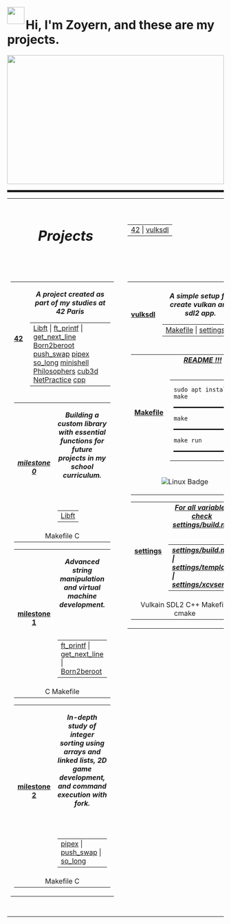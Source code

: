 <!-- ############################################################# -->
<!--                                HEADER                         -->
<!-- ------------------------------------------------------------- -->

<!-- | Gif and welcome -->
<p align="center">
	<img src="https://raw.githubusercontent.com/innng/innng/master/assets/kyubey.gif" height="40" align="left">
	<h1 align="left">Hi, I'm Zoyern, and these are my projects.</h1>
</p>

<!-- | Cool image -->
<p align="center" style="padding: 0; margin: 0;"><img src="https://i.pinimg.com/originals/00/f1/92/00f192e41351c603ddc715188a487cf5.gif" width="100%" height="300"></p>

<!-- | Cool stroke -->
<hr style="height: 5px; border-width: 0; background-color: dark;">

<!-- ############################################################# -->
<!--                                 MAIN                          -->
<!-- ------------------------------------------------------------- -->

<!-- | Présent all project présentation -->
<p align="center" style="padding: 0; margin: 0;">
	<table align="center" width="100%" align="center" style="padding: 0; margin: 0;">
		<tr align="center"  valign="center" height="150" width="100%">
			<!-- | name of main -->
			<th colspan="2" height="150">
				<h1><b><i>Projects<i/><b/></h1>
			</th>
			<td>
				<table align="center" valign="center" width="100%">
					<!-- | first présentation / bio -->
					<tr width="100%"></tr>
					<!-- | path to projects -->
					<td width="100%">
						<a width="100%" href="#">42</a>
						<span>|</span>
						<a width="100%" href="#">vulksdl</a> 
					</td>
				</table>
			</td>
		</tr>
		<!-- | Left collumn ------------------------------------------------------------------------------------->
		<td valign="top" align="center" width="50%">
			<!-- | Cool stroke -->
			<p align="center"><img src="https://i.imgur.com/dBaSKWF.gif" width="100%" height="10"></p>
			<table align="center" width="50%">
				<tr align="center" height="150" width="100%">
					<!-- | Project name -->
					<th colspan="1" height="150"><a href="#">42</a></th>
					<td width="100%">
						<table align="center" valign="center" width="100%">
							<!-- | Project description -->
							<tr width="100%" align="center" valign="center">
								<p><b><i>A project created as part of my studies at 42 Paris<b/><i/></p>
							</tr>
							<!-- | files -->
					   		<td width="100%">
								<a href="#">Libft</a> <span>|</span>
								<a href="#">ft_printf</a> <span>|</span>
								<a href="#">get_next_line</a>
								<a href="#">Born2beroot</a>
								<a href="#">push_swap</a>
								<a href="#">pipex</a>
								<a href="#">so_long</a>
								<a href="#">minishell</a>
								<a href="#">Philosophers</a>
								<a href="#">cub3d</a>
								<a href="#">NetPractice</a>
								<a href="#">cpp</a>
					  		</td>
			 			</table>
		  			</td>
				</tr>
				<tr>
	  				<td colspan="2" align="center" valign="top" width="100%">
						<table align="center" width="100%">
							<tr align="center" valign="center" height="150" width="100%">
								<!-- | Folder name -->
		  						<th height="150"><a href="#"><b/><i/>milestone 0<b/><i/></a></th>
								<td width="100%">
			 						<table align="center" valign="center" width="100%">
										<!-- | Folder file name or description -->
					  					<tr width="100%">
											<p><b><i>Building a custom library with essential functions for future projects in my school curriculum.<b/><i/></p>
					  					</tr>
					  					<br/><br>
										<!-- | Folder dir name -->
					  					<td width="100%">
											<a href="#">Libft</a>
										</td>
									</table>
								</td>
							</tr>
							<!-- | More -->
		  					<td colspan="2" align="center" valign="top" >Makefile C</td>
						</table>
						<table align="center" width="100%">
							<tr align="center" valign="center" height="150" width="100%">
								<!-- | Folder name -->
								<th height="150"><a href="#">milestone 1</a></th>
								<td width="100%">
									<table align="center" valign="center" width="100%">
										<!-- | Folder file name or description -->
										<tr width="100%">
											<p><b><i>Advanced string manipulation and virtual machine development.<b/><i/></p>
										</tr>
										<br/><br>
										<!-- | Folder dir name -->
										<td width="100%">
											<a href="#">ft_printf</a> <span>|</span>
											<a href="#">get_next_line</a> <span>|</span>
											<a href="#">Born2beroot</a>
										</td>
									</table>
								</td>
							</tr>
							<!-- | More -->
		  					<td colspan="2" align="center" valign="center" >C Makefile</td>
						</table>
						<table align="center" width="100%">
							<tr align="center" valign="center" height="150" width="100%">
								<!-- | Folder name -->
								<th height="150"><a href="#">milestone 2</a></th>
								<td width="100%">
									<table align="center" valign="center" width="100%">
										<!-- | Folder file name or description -->
										<tr width="100%">
											<p><b><i>In-depth study of integer sorting using arrays and linked lists, 2D game development, and command execution with fork.<b/><i/></p>
										</tr>
										<br/><br>
										<!-- | Folder dir name -->
										<td width="100%">
											<a href="#">pipex</a> <span>|</span>
											<a href="#">push_swap</a> <span>|</span>
											<a href="#">so_long</a>
										</td>
									</table>
								</td>
							</tr>
							<!-- | More -->
							<td colspan="2" align="center" valign="center" >Makefile C</td>
						</table>
					</td>
				</tr>
			</table>
			<!-- | Cool stroke -->
			<p align="center"><img src="https://i.imgur.com/dBaSKWF.gif" width="100%" height="10"></p>
		<td/>
		<!-- | Right collumn ------------------------------------------------------------------------------------->
		<td valign="top" align="center" width="50%">
			<!-- | Cool stroke -->
			<p align="center"><img src="https://i.imgur.com/dBaSKWF.gif" width="100%" height="10"></p>
			<table align="center" width="50%">
				<tr align="center"  valign="center" height="150" width="100%">
					<!-- | Project name -->
					<th colspan="1" height="150"><a href="#">vulksdl</a></th>
					<td width="100%">
						<table align="center" valign="center" width="100%">
							<!-- | Project description -->
							<tr width="100%" align="center" valign="center">
								<p><b><i>A simple setup for create vulkan and sdl2 app.<b/><i/></p>
							</tr>
							<!-- | files -->
							<td width="100%">
								<a href="#">Makefile</a> <span>|</span>
								<a href="#">settings</a>
							</td>
						</table>
					</td>
				</tr>
				<tr>
					<td colspan="2" align="center" valign="center" width="100%">
						<table align="center" width="100%">
							<tr align="center" valign="center" height="150" width="100%">
								<!-- | Folder name -->
								<th height="150"><a href="#">Makefile</a></th>
								<td width="100%">
									<table align="center" valign="center" width="100%">
										<!-- | Folder file name or description -->
										<tr width="100%">
											<a href="#"><b><i>README !!!<b/><i/></a>
										</tr>
										<br/><br>
										<!-- | Folder dir name -->
										<td width="100%">
											<div style="overflow-x: auto; white-space: nowrap;">
											<pre><code>sudo apt install make</code></pre>
											<hr style="height: 3px; border-width: 0; background-color: dark;">
											<pre><code>make</code></pre> 
											<hr style="height: 3px; border-width: 0; background-color: dark;">
											<pre><code>make run</code></pre>
											<hr style="height: 3px; border-width: 0; background-color: dark;">
											</div>
										</td>
									</table>
								</td>
							</tr>
							<!-- | More -->
		  					<td colspan="2" align="center" valign="center" >
								<p align="center" valign="center"><img src="https://img.shields.io/badge/Linux-FCC624?style=for-the-badge&logo=linux&logoColor=black" alt="Linux Badge"></p>
							</td>
						</table>
						<table align="center" width="100%">
							<tr align="center" valign="center" height="150" width="100%">
								<!-- | Folder name -->
								<th height="150"><a href="#">settings</a></th>
									<td width="100%">
										<table align="center" valign="center" width="100%">
											<!-- | Folder file name or description -->
											<tr width="100%">
												<a href="#"><b><i>For all variables check settings/build.mk<b/><i/></a>
											</tr>
											<br/><br>
											<!-- | Folder dir name -->
											<td width="100%">
												<a href="#"><b><i>settings/build.mk<i/><b/></a> <span>|</span>
												<a href="#">settings/template</a> <span>|</span>
												<a href="#">settings/xcvserv</a>
											</td>
										</table>
									</td>
								</tr>
								<!-- | More -->
		 						<td colspan="2" align="center" valign="center" >Vulkain SDL2 C++ Makefile cmake</td>
						</table>
	  				</td>
				</tr>
  			</table>
			<!-- | Cool stroke -->
	 		<p align="center"><img src="https://i.imgur.com/dBaSKWF.gif" width="100%" height="10"></p>
  		</td>
  	</table>
</p>
